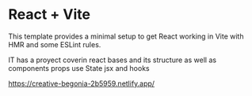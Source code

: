 # React + Vite

This template provides a minimal setup to get React working in Vite with HMR and some ESLint rules.






IT has    a proyect   coverin  react  bases  and its  structure as  well as  components  props  use State  jsx  and  hooks 


https://creative-begonia-2b5959.netlify.app/
